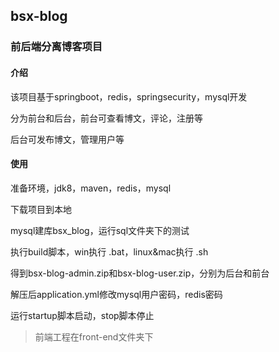 ## bsx-blog
### 前后端分离博客项目
#### 介绍
该项目基于springboot，redis，springsecurity，mysql开发

分为前台和后台，前台可查看博文，评论，注册等

后台可发布博文，管理用户等

#### 使用
准备环境，jdk8，maven，redis，mysql

下载项目到本地

mysql建库bsx_blog，运行sql文件夹下的测试

执行build脚本，win执行 .bat，linux&mac执行 .sh

得到bsx-blog-admin.zip和bsx-blog-user.zip，分别为后台和前台

解压后application.yml修改mysql用户密码，redis密码

运行startup脚本启动，stop脚本停止

>前端工程在front-end文件夹下